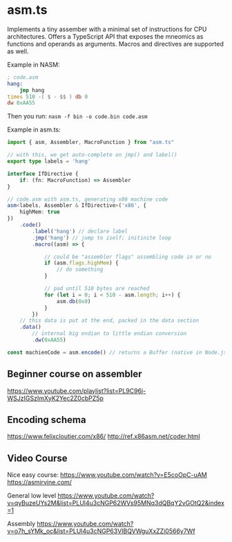 # asm.ts

Implements a tiny assember with a minimal set of instructions
for CPU architectures. Offers a TypeScript API that exposes
the mneomics as functions and operands as arguments. Macros
and directives are supported as well.

Example in NASM:
```asm
; code.asm
hang:
    jmp hang
times 510 -( $ - $$ ) db 0
dw 0xAA55
```
Then you run: `nasm -f bin -o code.bin code.asm`

Example in asm.ts:
```ts
import { asm, Assembler, MacroFunction } from "asm.ts"

// with this, we get auto-complete on jmp() and label()
export type labels = 'hang'

interface IfDirective {
    if: (fn: MacroFunction) => Assembler
}

// code.asm with asm.ts, generating x86 machine code
asm<labels, Assembler & IfDirective>('x86', {
    highMem: true
})
    .code()
        .label('hang') // declare label
        .jmp('hang') // jump to iself; initinite loop
        .macro((asm) => {

            // could be "assembler flags" assembling code in or no
            if (asm.flags.highMem) {
                // do something
            }

            // pad until 510 bytes are reached
            for (let i = 0; i < 510 - asm.length; i++) {
                asm.db(0x0)
            }
        })
    // this data is put at the end, packed in the data section
    .data()
        // internal big endian to little endian conversion
        .dw(0xAA55) 

const machienCode = asm.encode() // returns a Buffer (native in Node.js, polyfilled in browser)
```

## Beginner course on assembler

https://www.youtube.com/playlist?list=PL9C96j-WSJzIGSzImXyK2Yec2Z0cbPZ5p

## Encoding schema

https://www.felixcloutier.com/x86/
http://ref.x86asm.net/coder.html


## Video Course

Nice easy course:
https://www.youtube.com/watch?v=E5coOpC-uAM
https://asmirvine.com/


General low level
https://www.youtube.com/watch?v=qyBuzeUYs2M&list=PLUl4u3cNGP62WVs95MNq3dQBqY2vGOtQ2&index=1

Assembly
https://www.youtube.com/watch?v=o7h_sYMk_oc&list=PLUl4u3cNGP63VIBQVWguXxZZi0566y7Wf